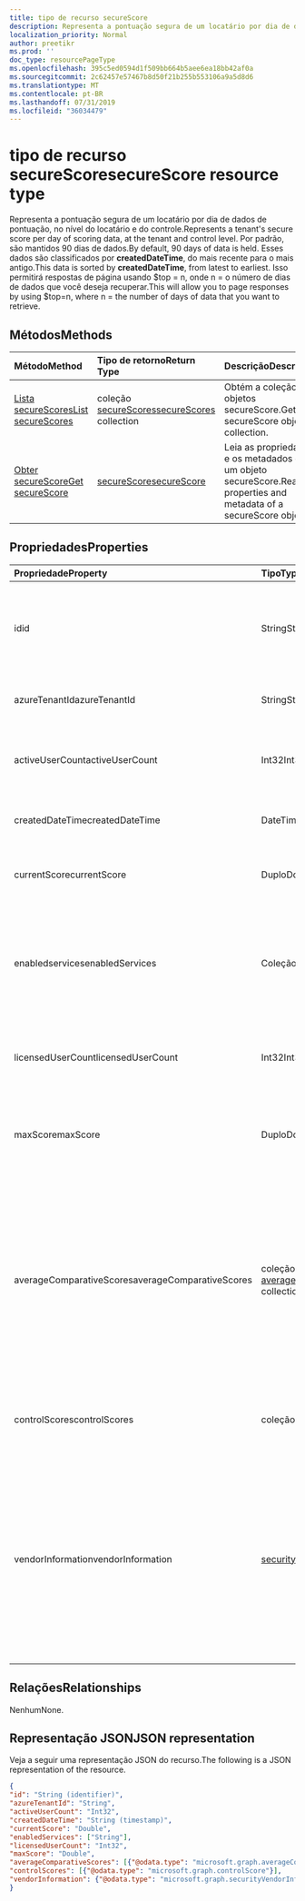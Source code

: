 ```yaml
---
title: tipo de recurso secureScore
description: Representa a pontuação segura de um locatário por dia de dados de pontuação, no nível do locatário e do controle.
localization_priority: Normal
author: preetikr
ms.prod: ''
doc_type: resourcePageType
ms.openlocfilehash: 395c5ed0594d1f509bb664b5aee6ea18bb42af0a
ms.sourcegitcommit: 2c62457e57467b8d50f21b255b553106a9a5d8d6
ms.translationtype: MT
ms.contentlocale: pt-BR
ms.lasthandoff: 07/31/2019
ms.locfileid: "36034479"
---
```

# <a name="securescore-resource-type"></a><span data-ttu-id="6850b-103">tipo de recurso secureScore</span><span class="sxs-lookup"><span data-stu-id="6850b-103">secureScore resource type</span></span>

<span data-ttu-id="6850b-104">Representa a pontuação segura de um locatário por dia de dados de pontuação, no nível do locatário e do controle.</span><span class="sxs-lookup"><span data-stu-id="6850b-104">Represents a tenant's secure score per day of scoring data, at the tenant and control level.</span></span> <span data-ttu-id="6850b-105">Por padrão, são mantidos 90 dias de dados.</span><span class="sxs-lookup"><span data-stu-id="6850b-105">By default, 90 days of data is held.</span></span> <span data-ttu-id="6850b-106">Esses dados são classificados por **createdDateTime**, do mais recente para o mais antigo.</span><span class="sxs-lookup"><span data-stu-id="6850b-106">This data is sorted by **createdDateTime**, from latest to earliest.</span></span> <span data-ttu-id="6850b-107">Isso permitirá respostas de página usando $top = n, onde n = o número de dias de dados que você deseja recuperar.</span><span class="sxs-lookup"><span data-stu-id="6850b-107">This will allow you to page responses by using $top=n, where n = the number of days of data that you want to retrieve.</span></span> 


## <a name="methods"></a><span data-ttu-id="6850b-108">Métodos</span><span class="sxs-lookup"><span data-stu-id="6850b-108">Methods</span></span>

| <span data-ttu-id="6850b-109">Método</span><span class="sxs-lookup"><span data-stu-id="6850b-109">Method</span></span>   | <span data-ttu-id="6850b-110">Tipo de retorno</span><span class="sxs-lookup"><span data-stu-id="6850b-110">Return Type</span></span>|<span data-ttu-id="6850b-111">Descrição</span><span class="sxs-lookup"><span data-stu-id="6850b-111">Description</span></span>|
|:---------------|:--------|:----------|
|[<span data-ttu-id="6850b-112">Lista secureScores</span><span class="sxs-lookup"><span data-stu-id="6850b-112">List secureScores</span></span>](../api/security-list-securescores.md) | <span data-ttu-id="6850b-113">coleção [secureScores](securescore.md)</span><span class="sxs-lookup"><span data-stu-id="6850b-113">[secureScores](securescore.md) collection</span></span> |<span data-ttu-id="6850b-114">Obtém a coleção de objetos secureScore.</span><span class="sxs-lookup"><span data-stu-id="6850b-114">Get secureScore object collection.</span></span>|
|[<span data-ttu-id="6850b-115">Obter secureScore</span><span class="sxs-lookup"><span data-stu-id="6850b-115">Get secureScore</span></span>](../api/securescore-get.md) | [<span data-ttu-id="6850b-116">secureScore</span><span class="sxs-lookup"><span data-stu-id="6850b-116">secureScore</span></span>](securescore.md) |<span data-ttu-id="6850b-117">Leia as propriedades e os metadados de um objeto secureScore.</span><span class="sxs-lookup"><span data-stu-id="6850b-117">Read properties and metadata of a secureScore object.</span></span> | 



## <a name="properties"></a><span data-ttu-id="6850b-118">Propriedades</span><span class="sxs-lookup"><span data-stu-id="6850b-118">Properties</span></span>

|<span data-ttu-id="6850b-119">Propriedade</span><span class="sxs-lookup"><span data-stu-id="6850b-119">Property</span></span> |<span data-ttu-id="6850b-120">Tipo</span><span class="sxs-lookup"><span data-stu-id="6850b-120">Type</span></span> |<span data-ttu-id="6850b-121">Descrição</span><span class="sxs-lookup"><span data-stu-id="6850b-121">Description</span></span> |
|:--|:--|:--|
|<span data-ttu-id="6850b-122">id</span><span class="sxs-lookup"><span data-stu-id="6850b-122">id</span></span> |<span data-ttu-id="6850b-123">String</span><span class="sxs-lookup"><span data-stu-id="6850b-123">String</span></span>|<span data-ttu-id="6850b-124">Identificador GUID/exclusivo gerado pelo provedor.</span><span class="sxs-lookup"><span data-stu-id="6850b-124">Provider-generated GUID/unique identifier.</span></span> <span data-ttu-id="6850b-125">Somente leitura.</span><span class="sxs-lookup"><span data-stu-id="6850b-125">Read-only.</span></span> <span data-ttu-id="6850b-126">Obrigatório.</span><span class="sxs-lookup"><span data-stu-id="6850b-126">Required.</span></span>|
|   <span data-ttu-id="6850b-127">azureTenantId</span><span class="sxs-lookup"><span data-stu-id="6850b-127">azureTenantId</span></span>   |   <span data-ttu-id="6850b-128">String</span><span class="sxs-lookup"><span data-stu-id="6850b-128">String</span></span>  |   <span data-ttu-id="6850b-129">Cadeia de caracteres GUID para ID do locatário.</span><span class="sxs-lookup"><span data-stu-id="6850b-129">GUID string for tenant ID.</span></span>  |
|   <span data-ttu-id="6850b-130">activeUserCount</span><span class="sxs-lookup"><span data-stu-id="6850b-130">activeUserCount</span></span> |   <span data-ttu-id="6850b-131">Int32</span><span class="sxs-lookup"><span data-stu-id="6850b-131">Int32</span></span>   |   <span data-ttu-id="6850b-132">Contagem de usuários ativos de um determinado locatário.</span><span class="sxs-lookup"><span data-stu-id="6850b-132">Active user count of the given tenant.</span></span>  |
|   <span data-ttu-id="6850b-133">createdDateTime</span><span class="sxs-lookup"><span data-stu-id="6850b-133">createdDateTime</span></span> |   <span data-ttu-id="6850b-134">DateTimeOffset</span><span class="sxs-lookup"><span data-stu-id="6850b-134">DateTimeOffset</span></span>  |   <span data-ttu-id="6850b-135">A data em que a entidade é criada.</span><span class="sxs-lookup"><span data-stu-id="6850b-135">The date when the entity is created.</span></span>  |
|   <span data-ttu-id="6850b-136">currentScore</span><span class="sxs-lookup"><span data-stu-id="6850b-136">currentScore</span></span>    |   <span data-ttu-id="6850b-137">Duplo</span><span class="sxs-lookup"><span data-stu-id="6850b-137">Double</span></span>  |   <span data-ttu-id="6850b-138">Pontuação Obtida de locatário atual em data especificada.</span><span class="sxs-lookup"><span data-stu-id="6850b-138">Tenant current attained score on specified date.</span></span>    |
|   <span data-ttu-id="6850b-139">enabledservices</span><span class="sxs-lookup"><span data-stu-id="6850b-139">enabledServices</span></span> |   <span data-ttu-id="6850b-140">Coleção de cadeias de caracteres</span><span class="sxs-lookup"><span data-stu-id="6850b-140">String collection</span></span>   |   <span data-ttu-id="6850b-141">Serviços fornecidos pela Microsoft para o locatário (por exemplo, Exchange Online, Skype, SharePoint).</span><span class="sxs-lookup"><span data-stu-id="6850b-141">Microsoft-provided services for the tenant (for example, Exchange online, Skype, Sharepoint).</span></span>   |
|   <span data-ttu-id="6850b-142">licensedUserCount</span><span class="sxs-lookup"><span data-stu-id="6850b-142">licensedUserCount</span></span>   |   <span data-ttu-id="6850b-143">Int32</span><span class="sxs-lookup"><span data-stu-id="6850b-143">Int32</span></span>   |   <span data-ttu-id="6850b-144">Contagem de usuários licenciados de um determinado locatário.</span><span class="sxs-lookup"><span data-stu-id="6850b-144">Licensed user count of the given tenant.</span></span>    |
|   <span data-ttu-id="6850b-145">maxScore</span><span class="sxs-lookup"><span data-stu-id="6850b-145">maxScore</span></span> |  <span data-ttu-id="6850b-146">Duplo</span><span class="sxs-lookup"><span data-stu-id="6850b-146">Double</span></span>  |   <span data-ttu-id="6850b-147">Pontuação máxima possível de locatário na data especificada.</span><span class="sxs-lookup"><span data-stu-id="6850b-147">Tenant maximum possible score on specified date.</span></span>    |
|   <span data-ttu-id="6850b-148">averageComparativeScores</span><span class="sxs-lookup"><span data-stu-id="6850b-148">averageComparativeScores</span></span> |  <span data-ttu-id="6850b-149">coleção [averageComparativeScore](averagecomparativescore.md)</span><span class="sxs-lookup"><span data-stu-id="6850b-149">[averageComparativeScore](averagecomparativescore.md) collection</span></span>    |<span data-ttu-id="6850b-150">Pontuação média por escopos diferentes (por exemplo, média por setor, média por meio de assentos) e categoria de controle (identidade, dados, dispositivo, aplicativos, infraestrutura) dentro do escopo.</span><span class="sxs-lookup"><span data-stu-id="6850b-150">Average score by different scopes (for example, average by industry, average by seating) and control category (Identity, Data, Device, Apps, Infrastructure) within the scope.</span></span> |
|   <span data-ttu-id="6850b-151">controlScores</span><span class="sxs-lookup"><span data-stu-id="6850b-151">controlScores</span></span> | <span data-ttu-id="6850b-152">coleção [controlScore](controlscore.md)</span><span class="sxs-lookup"><span data-stu-id="6850b-152">[controlScore](controlscore.md) collection</span></span>  |   <span data-ttu-id="6850b-153">Contém pontuações de locatários para um conjunto de controles.</span><span class="sxs-lookup"><span data-stu-id="6850b-153">Contains tenant scores for a set of controls.</span></span>   |
|<span data-ttu-id="6850b-154">vendorInformation</span><span class="sxs-lookup"><span data-stu-id="6850b-154">vendorInformation</span></span> |[<span data-ttu-id="6850b-155">securityVendorInformation</span><span class="sxs-lookup"><span data-stu-id="6850b-155">securityVendorInformation</span></span>](securityvendorinformation.md)|<span data-ttu-id="6850b-156">Tipo complexo que contém detalhes sobre o fornecedor de produtos/serviços de segurança, o provedor e o subfornecedor (por exemplo, fornecedor = Microsoft; Provider = SecureScore).</span><span class="sxs-lookup"><span data-stu-id="6850b-156">Complex type containing details about the security product/service vendor, provider, and subprovider (for example, vendor=Microsoft; provider=SecureScore).</span></span> <span data-ttu-id="6850b-157">Obrigatório.</span><span class="sxs-lookup"><span data-stu-id="6850b-157">Required.</span></span>|


## <a name="relationships"></a><span data-ttu-id="6850b-158">Relações</span><span class="sxs-lookup"><span data-stu-id="6850b-158">Relationships</span></span>

<span data-ttu-id="6850b-159">Nenhum</span><span class="sxs-lookup"><span data-stu-id="6850b-159">None.</span></span>

## <a name="json-representation"></a><span data-ttu-id="6850b-160">Representação JSON</span><span class="sxs-lookup"><span data-stu-id="6850b-160">JSON representation</span></span>

<span data-ttu-id="6850b-161">Veja a seguir uma representação JSON do recurso.</span><span class="sxs-lookup"><span data-stu-id="6850b-161">The following is a JSON representation of the resource.</span></span>

<!-- {
  "blockType": "resource",
  "optionalProperties": [

  ],
  "@odata.type": "microsoft.graph.secureScore"
}-->

```json
{
"id": "String (identifier)",
"azureTenantId": "String",
"activeUserCount": "Int32",
"createdDateTime": "String (timestamp)",
"currentScore": "Double",
"enabledServices": ["String"],
"licensedUserCount": "Int32",
"maxScore": "Double",
"averageComparativeScores": [{"@odata.type": "microsoft.graph.averageComparativeScore"}],
"controlScores": [{"@odata.type": "microsoft.graph.controlScore"}],
"vendorInformation": {"@odata.type": "microsoft.graph.securityVendorInformation"},
}

```


<!-- uuid: 8fcb5dbc-d5aa-4681-8e31-b001d5168d79
2015-10-25 14:57:30 UTC -->
<!-- {
  "type": "#page.annotation",
  "description": "secureScore resource",
  "keywords": "",
  "section": "documentation",
  "tocPath": ""
}-->
